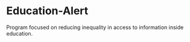 # Education-Alert
Program focused on reducing inequality in access to information inside education.
